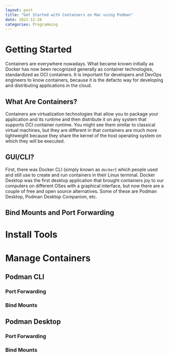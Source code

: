 ```yaml
---
layout: post
title: "Get Started with Containers on Mac using Podman"
date: 2022-12-28
categories: Programming
---
```


# Getting Started
Containers are everywhere nowadays. What became known initially as Docker has now been recognized generally as container technologies, standardized as OCI containers. It is important for developers and DevOps engineers to know containers, because it is the defacto way for developing and distributing applications in the cloud.

## What Are Containers?
Containers are virtualization technologies that allow you to package your application and its runtime and then distribute it on any system that supports OCI container runtime. You might see them similar to classical virtual machines, but they are different in that containers are much more lightweight because they share the kernel of the host operating system on which they will be executed.

## GUI/CLI?
First, there was Docker CLI (simply known as `docker`) which people used and still use to create and run containers in their Linux terminal.
Docker Desktop was the first desktop application that brought containers joy to our computers on different OSes with a graphical interface, but now there are a couple of free and open source alternatives. Some of these are Podman Desktop, Podman Desktop Companion, etc.

## Bind Mounts and Port Forwarding


# Install Tools

# Manage Containers

## Podman CLI

### Port Forwarding

### Bind Mounts

## Podman Desktop

### Port Forwarding

### Bind Mounts